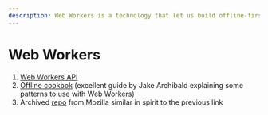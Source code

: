 ```yaml
---
description: Web Workers is a technology that let us build offline-first apps
---
```


# Web Workers

1. [Web Workers API](https://developer.mozilla.org/en-US/docs/Web/API/Web\_Workers\_API)
2. [Offline cookbok](https://jakearchibald.com/2014/offline-cookbook/) (excellent guide by Jake Archibald explaining some patterns to use with Web Workers)
3. Archived [repo](https://github.com/mdn/serviceworker-cookbook) from Mozilla similar in spirit to the previous link

